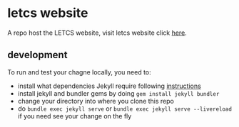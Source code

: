 # letcs website

A repo host the LETCS website, visit letcs website click [here](http://letcs.org).

## development

To run and test your chagne locally, you need to:

- install what dependencies Jekyll require following [instructions](https://jekyllrb.com/docs/installation/)
- install jekyll and bundler gems by doing `gem install jekyll bundler`
- change your directory into where you clone this repo
- do `bundle exec jekyll serve` or `bundle exec jekyll serve --livereload` if you
  need see your change on the fly
